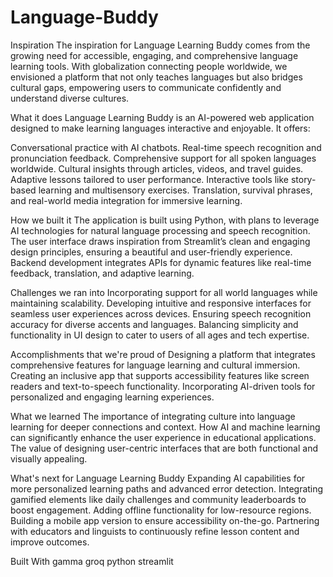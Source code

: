 # Language-Buddy

Inspiration
The inspiration for Language Learning Buddy comes from the growing need for accessible, engaging, and comprehensive language learning tools. With globalization connecting people worldwide, we envisioned a platform that not only teaches languages but also bridges cultural gaps, empowering users to communicate confidently and understand diverse cultures.

What it does
Language Learning Buddy is an AI-powered web application designed to make learning languages interactive and enjoyable. It offers:

Conversational practice with AI chatbots. Real-time speech recognition and pronunciation feedback. Comprehensive support for all spoken languages worldwide. Cultural insights through articles, videos, and travel guides. Adaptive lessons tailored to user performance. Interactive tools like story-based learning and multisensory exercises. Translation, survival phrases, and real-world media integration for immersive learning.

How we built it
The application is built using Python, with plans to leverage AI technologies for natural language processing and speech recognition. The user interface draws inspiration from Streamlit’s clean and engaging design principles, ensuring a beautiful and user-friendly experience. Backend development integrates APIs for dynamic features like real-time feedback, translation, and adaptive learning.

Challenges we ran into
Incorporating support for all world languages while maintaining scalability. Developing intuitive and responsive interfaces for seamless user experiences across devices. Ensuring speech recognition accuracy for diverse accents and languages. Balancing simplicity and functionality in UI design to cater to users of all ages and tech expertise.

Accomplishments that we're proud of
Designing a platform that integrates comprehensive features for language learning and cultural immersion. Creating an inclusive app that supports accessibility features like screen readers and text-to-speech functionality. Incorporating AI-driven tools for personalized and engaging learning experiences.

What we learned
The importance of integrating culture into language learning for deeper connections and context. How AI and machine learning can significantly enhance the user experience in educational applications. The value of designing user-centric interfaces that are both functional and visually appealing.

What's next for Language Learning Buddy
Expanding AI capabilities for more personalized learning paths and advanced error detection. Integrating gamified elements like daily challenges and community leaderboards to boost engagement. Adding offline functionality for low-resource regions. Building a mobile app version to ensure accessibility on-the-go. Partnering with educators and linguists to continuously refine lesson content and improve outcomes.

Built With
gamma
groq
python
streamlit
